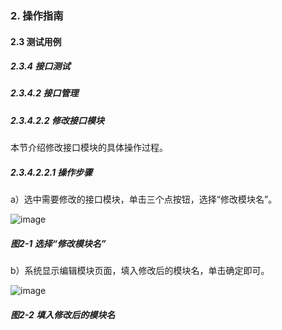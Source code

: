 ### 2. 操作指南

#### 2.3 测试用例

##### 2.3.4 接口测试

##### 2.3.4.2 接口管理

##### 2.3.4.2.2 修改接口模块

本节介绍修改接口模块的具体操作过程。

##### 2.3.4.2.2.1 操作步骤

a）选中需要修改的接口模块，单击三个点按钮，选择“修改模块名”。

![image](https://user-images.githubusercontent.com/79617492/189305548-0760003d-15c4-4bea-ad81-2a8bea6ada04.png)

##### 图2-1 选择“修改模块名”

b）系统显示编辑模块页面，填入修改后的模块名，单击确定即可。

![image](https://user-images.githubusercontent.com/79617492/189305564-934fb365-397c-434d-836e-36a3e75a5b2a.png)

##### 图2-2 填入修改后的模块名
